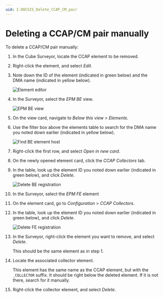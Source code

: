 ```yaml
---
uid: I-DOCSIS_Delete_CCAP_CM_pair
---
```


# Deleting a CCAP/CM pair manually

To delete a CCAP/CM pair manually:

1. In the Cube Surveyor, locate the CCAP element to be removed.

1. Right-click the element, and select *Edit*.

1. Note down the ID of the element (indicated in green below) and the DMA name (indicated in yellow below).

   ![Element editor](~/user-guide/images/Delete_propertiesOfElement.png)

1. In the Surveyor, select the *EPM BE* view.

   ![EPM BE view](~/user-guide/images/Delete_BEFind.png)

1. On the view card, navigate to *Below this view* > *Elements*.

1. Use the filter box above the elements table to search for the DMA name you noted down earlier (indicated in yellow below).

   ![Find BE element host](~/user-guide/images/Delete_SearchHost.png)

1. Right-click the first row, and select *Open in new card*.

1. On the newly opened element card, click the *CCAP Collectors* tab.

1. In the table, look up the element ID you noted down earlier (indicated in green below), and click *Delete*.

   ![Delete BE registration](~/user-guide/images/Delete_BEDeleteRegistration.png)

1. In the Surveyor, select the *EPM FE* element

1. On the element card, go to *Configuration* > *CCAP Collectors*.

1. In the table, look up the element ID you noted down earlier (indicated in green below), and click *Delete*.

   ![Delete FE registration](~/user-guide/images/Delete_FEDeleteRegistration.png)

1. In the Surveyor, right-click the element you want to remove, and select *Delete*.

   This should be the same element as in step 1.

1. Locate the associated collector element.

   This element has the same name as the CCAP element, but with the `_COLLECTOR` suffix. It should be right below the deleted element. If it is not there, search for it manually.

1. Right-click the collector element, and select *Delete*.
